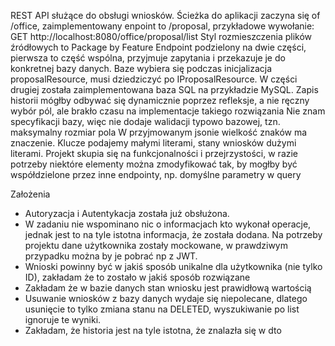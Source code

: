 REST API służące do obsługi wniosków.
Ścieżka do aplikacji zaczyna się of /office, zaimplementowany enpoint to /proposal, przykładowe wywołanie: GET http://localhost:8080/office/proposal/list
Styl rozmieszczenia plików źródłowych to Package by Feature
Endpoint podzielony na dwie części, pierwsza to część wspólna, przyjmuje zapytania i przekazuje je do konkretnej bazy danych. Baze wybiera się podczas inicjalizacja proposalResource, musi dziedziczyć po IProposalResource. W części drugiej została zaimplementowana baza SQL na przykładzie MySQL.
Zapis historii mógłby odbywać się dynamicznie poprzez refleksje, a nie ręczny wybór pól, ale brakło czasu na implementacje takiego rozwiązania
Nie znam specyfikacji bazy, więc nie dodaje walidacji typowo bazowej, tzn. maksymalny rozmiar pola
W przyjmowanym jsonie wielkość znaków ma znaczenie. Klucze podajemy małymi literami, stany wniosków dużymi literami.
Projekt skupia się na funkcjonalności i przejrzystości, w razie potrzeby niektóre elementy można zmodyfikować tak, by mogłby być współdzielone przez inne endpointy, np. domyślne parametry w query

Założenia
- Autoryzacja i Autentykacja została już obsłużona.
- W zadaniu nie wspominano nic o informacjach kto wykonał operacje, jednak jest to na tyle istotna informacja, że została dodana. Na potrzeby projektu dane użytkownika zostały mockowane, w prawdziwym przypadku można by je pobrać np z JWT.
- Wnioski powinny być w jakiś sposób unikalne dla użytkownika (nie tylko ID), zakładam że to zostało w jakiś sposób rozwiązane
- Zakładam że w bazie danych stan wniosku jest prawidłową wartością
- Usuwanie wniosków z bazy danych wydaje się niepolecane, dlatego usunięcie to tylko zmiana stanu na DELETED, wyszukiwanie po list ignoruje te wyniki.
- Zakładam, że historia jest na tyle istotna, że znalazła się w dto

